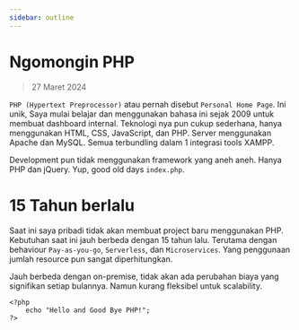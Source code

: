 ```yaml
---
sidebar: outline
---
```


# Ngomongin PHP

> 27 Maret 2024 

`PHP (Hypertext Preprocessor)` atau pernah disebut `Personal Home Page`. Ini unik, Saya mulai belajar dan menggunakan bahasa ini sejak 2009 untuk membuat dashboard internal. Teknologi nya pun cukup sederhana, hanya menggunakan HTML, CSS, JavaScript, dan PHP. Server menggunakan Apache dan MySQL. Semua terbundling dalam 1 integrasi tools XAMPP.

Development pun tidak menggunakan framework yang aneh aneh. Hanya PHP dan jQuery. Yup, good old days `index.php`.

# 15 Tahun berlalu
Saat ini saya pribadi tidak akan membuat project baru menggunakan PHP. Kebutuhan saat ini jauh berbeda dengan 15 tahun lalu. Terutama dengan behaviour `Pay-as-you-go`, `Serverless`, dan `Microservices`. Yang penggunaan jumlah resource pun sangat diperhitungkan.

Jauh berbeda dengan on-premise, tidak akan ada perubahan biaya yang signifikan setiap bulannya. Namun kurang fleksibel untuk scalability.

```php{2}
<?php
    echo "Hello and Good Bye PHP!";
?>
```
